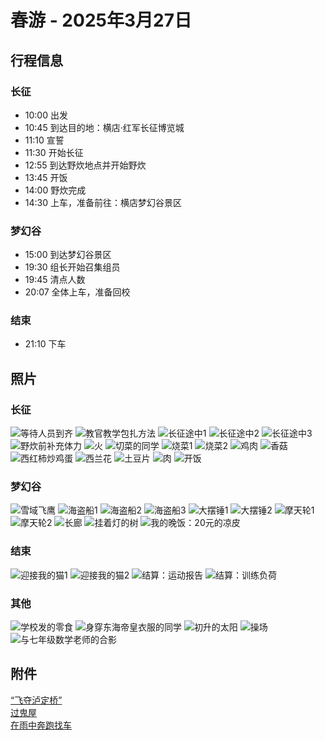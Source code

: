 # 春游 - 2025年3月27日

## 行程信息
### 长征
- 10:00 出发
- 10:45 到达目的地：横店·红军长征博览城
- 11:10 宣誓
- 11:30 开始长征
- 12:55 到达野炊地点并开始野炊
- 13:45 开饭
- 14:00 野炊完成
- 14:30 上车，准备前往：横店梦幻谷景区
### 梦幻谷
- 15:00 到达梦幻谷景区
- 19:30 组长开始召集组员
- 19:45 清点人数
- 20:07 全体上车，准备回校
### 结束
- 21:10 下车

## 照片
### 长征
![等待人员到齐](./IMG_20250327_110317.jpg "等待人员到齐")
![教官教学包扎方法](./IMG_20250327_115421.jpg "教官教学包扎方法")
![长征途中1](./IMG_20250327_121607.jpg "长征途中1")
![长征途中2](./IMG_20250327_123010.jpg "长征途中2")
![长征途中3](./IMG_20250327_123233.jpg "长征途中3")
![野炊前补充体力](./IMG_20250327_125634.jpg "野炊前补充体力")
![火](./IMG_20250327_130558.jpg "火")
![切菜的同学](./IMG_20250327_130703.jpg "切菜的同学")
![烧菜1](./IMG_20250327_130723.jpg "烧菜1")
![烧菜2](./IMG_20250327_133037.jpg "烧菜2")
![鸡肉](./IMG_20250327_130911.jpg "鸡肉")
![香菇](./IMG_20250327_132334.jpg "香菇")
![西红柿炒鸡蛋](./IMG_20250327_133728.jpg "西红柿炒鸡蛋")
![西兰花](./IMG_20250327_133733.jpg "西兰花")
![土豆片](./IMG_20250327_134642.jpg "土豆片")
![肉](./IMG_20250327_135703.jpg "肉")
![开饭](./IMG_20250327_134906.jpg "开饭")
### 梦幻谷
![雪域飞鹰](./IMG_20250327_151931.jpg "雪域飞鹰")
![海盗船1](./IMG_20250327_155505.jpg "海盗船1")
![海盗船2](./IMG_20250327_155536.jpg "海盗船2")
![海盗船3](./IMG_20250327_155559.jpg "海盗船3")
![大摆锤1](./IMG_20250327_172416.jpg "大摆锤1")
![大摆锤2](./IMG_20250327_172419.jpg "大摆锤2")
![摩天轮1](./IMG_20250327_172512.jpg "摩天轮1")
![摩天轮2](./IMG_20250327_172754.jpg "摩天轮2")
![长廊](./IMG_20250327_181839.jpg "长廊")
![挂着灯的树](./IMG_20250327_181939.jpg "挂着灯的树")
![我的晚饭：20元的凉皮](./IMG_20250327_184747.jpg "我的晚饭：20元的凉皮")
### 结束
![迎接我的猫1](./IMG_20250327_212217.jpg "迎接我的猫1")
![迎接我的猫2](./IMG_20250327_212230.jpg "迎接我的猫2")
![结算：运动报告](./1743089352064.jpg "结算：运动报告")
![结算：训练负荷](./Screenshot_20250327_232951_edit_872217075593366.jpg "结算：训练负荷")
### 其他
![学校发的零食](./IMG_20250327_091446.jpg "学校发的零食")
![身穿东海帝皇衣服的同学](./IMG_20250327_105809.jpg "身穿东海帝皇衣服的同学")
![初升的太阳](./IMG_20250327_062215.jpg "初升的太阳")
![操场](./IMG_20250327_062819.jpg "操场")
![与七年级数学老师的合影](./IMG_20250327_152507.jpg "与七年级数学老师的合影")

## 附件
<a href="./VID_20250327_122341.mp4">“飞夺泸定桥”</a>  
<a href="./VID_20250327_184005.mp4">过鬼屋</a>  
<a href="./VID_20250327_195942.mp4">在雨中奔跑找车</a>